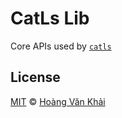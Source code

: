 # CatLs Lib

Core APIs used by [`catls`](https://npmjs.com/package/catls)

## License

[MIT](https://git.io/fxKXN) © [Hoàng Văn Khải](https://github.com/KSXGitHub)
